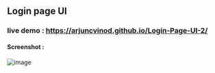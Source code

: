 ## Login page UI 
### live demo : https://arjuncvinod.github.io/Login-Page-UI-2/
#### Screenshot :
![image](https://github.com/arjuncvinod/Login-Page-UI-2/assets/68469520/5d039453-47c1-4cb3-8865-f858bdf51933)
